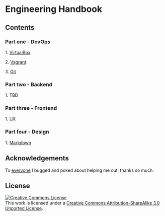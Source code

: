 # Engineering Handbook


## Contents

### Part one - DevOps

1\. [VirtualBox](part-01/01-virtualbox.md)

2\. [Vagrant](part-01/02-vagrant.md)

3\. [Git](part-01/03-git.md)

### Part two - Backend

1\. TBD

### Part three - Frontend

1\. [UX](part-02/01-user-experience.md)

### Part four - Design

1\. [Markdown](part-04/01-markdown-reference.md)

## Acknowledgements

To [everyone](meta/acknowledgements.md) I bugged and poked about helping me out, thanks so much.

## License

<a rel="license" href="http://creativecommons.org/licenses/by-sa/3.0/deed.en_US"><img alt="Creative Commons License" style="border-width:0" src="http://i.creativecommons.org/l/by-sa/3.0/88x31.png" /></a><br />This work is licensed under a <a rel="license" href="http://creativecommons.org/licenses/by-sa/3.0/deed.en_US">Creative Commons Attribution-ShareAlike 3.0 Unported License</a>.